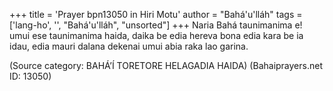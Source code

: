+++
title = 'Prayer bpn13050 in Hiri Motu'
author = "Bahá'u'lláh"
tags = ['lang-ho', '', "Bahá'u'lláh", "unsorted"]
+++
Naria Bahá taunimanima e!  umui ese taunimanima haida, daika be edia hereva bona edia kara be ia idau, edia mauri dalana dekenai umui abia raka lao garina.

(Source category: BAHÁ’Í TORETORE HELAGADIA HAIDA)
(Bahaiprayers.net ID: 13050)

